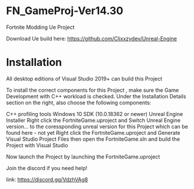 # FN_GameProj-Ver14.30
 Fortnite Modding Ue Project


Download Ue build here: https://github.com/Clixxzydev/Unreal-Engine

# Installation

All desktop editions of Visual Studio 2019+ can build this Project

To install the correct components for this Project , make sure the Game Development with C++ workload is checked. Under the Installation Details section on the right, also choose the following components:

C++ profiling tools
Windows 10 SDK (10.0.18362 or newer)
Unreal Engine Installer Right click the FortniteGame.uproject and Switch Unreal Engine version... to the coressponding unreal version for this Project which can be found here - not yet
Right click the FortniteGame.uproject and Generate Visual Studio Project Files then open the FortniteGame.sln and build the Project with Visual Studio

Now launch the Project by launching the FortniteGame.uproject

Join the discord if you need help!

link: https://discord.gg/VdzhVAg8